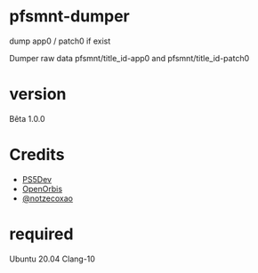 # pfsmnt-dumper
dump app0 / patch0 if exist

Dumper raw data pfsmnt/title_id-app0 and pfsmnt/title_id-patch0
# version
Bêta 1.0.0


# Credits
- [PS5Dev](https://github.com/PS5Dev) 
- [OpenOrbis](https://github.com/OpenOrbis)
- [@notzecoxao](https://twitter.com/notzecoxao)

# required
Ubuntu 20.04
Clang-10



